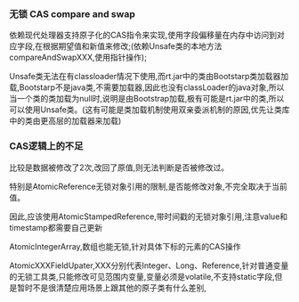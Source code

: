 ### 无锁 CAS compare and swap
依赖现代处理器支持原子化的CAS指令来实现,使用字段偏移量在内存中访问到对应字段,在根据期望值和新值来修改;(依赖Unsafe类的本地方法compareAndSwapXXX,使用指针操作);

Unsafe类无法在有classloader情况下使用,而rt.jar中的类由Bootstarp类加载器加载,Bootstarp不是java类,不需要加载器,因此也没有classLoader的java对象,所以当一个类的类加载为null时,说明是由Bootstrap加载,极有可能是rt.jar中的类,所以可以使用Unsafe类。(这有可能是类加载机制使用双亲委派机制的原因,优先让类库中的类由更高层的加载器来加载)

### CAS逻辑上的不足
比较是数据被修改了2次,改回了原值,则无法判断是否被修改过。

特别是AtomicReference无锁对象引用的限制,是否能修改对象,不完全取决于当前值。

因此,应该使用AtomicStampedReference,带时间戳的无锁对象引用,注意value和timestamp都需要自己更新

AtomicIntegerArray,数组也能无锁,针对具体下标的元素的CAS操作

AtomicXXXFieldUpater,XXX分别代表Integer、Long、Reference,针对普通变量的无锁工具类,只能修改可见范围内变量,变量必须是volatile,不支持static字段,但是暂时不是很清楚应用场景上跟其他的原子类有什么差别,